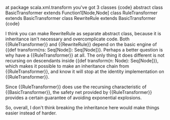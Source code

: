 at package scala.xml.transform you've got 3 classes
{code}
abstract class BasicTransformer extends Function1[Node,Node]
class RuleTransformer extends BasicTransformer
class RewriteRule extends BasicTransformer 
{code}

I think you can make RewriteRule as separate abstract class, because it is inheritance isn't necessary and overcomplicate code.
Both {{RuleTransformer}} and {{RewriteRule}} depend on the basic engine of {{def transform(ns: Seq[Node]): Seq[Node]}}. Perhaps a better question is why have a {{RuleTransformer}} at all. The only thing it does different is not recursing on descendants inside {{def transform(n: Node): Seq[Node]}}, which makes it possible to make an inheritance chain from {{RuleTransformer}}, and know it will stop at the identity implementation on {{RuleTransformer}}.

Since {{RuleTransformer}} does use the recursing characteristic of {{BasicTransformer}}, the safety net provided by {{RuleTransformer}} provides a certain guarantee of avoiding exponential explosions.

So, overall, I don't think breaking the inheritance here would make things easier instead of harder.
